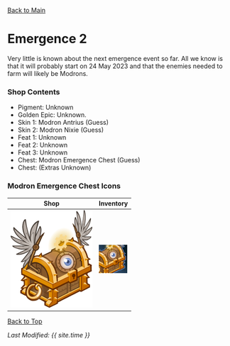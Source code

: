 [Back to Main](index.md)

# Emergence 2

Very little is known about the next emergence event so far. All we know is that it will probably start on 24 May 2023 and that the enemies needed to farm will likely be Modrons.

### Shop Contents

* Pigment: Unknown
* Golden Epic: Unknown.
* Skin 1: Modron Antrius (Guess)
* Skin 2: Modron Nixie (Guess)
* Feat 1: Unknown
* Feat 2: Unknown
* Feat 3: Unknown
* Chest: Modron Emergence Chest (Guess)
* Chest: (Extras Unknown)

### Modron Emergence Chest Icons

| Shop | Inventory |
|---|---|
| ![Shop Modron Emergence Chest Icon](images/emergence_2_chest.png) | ![Inventory Modron Emergence Chest Icon](images/emergence_2_chestInv.png) |

[Back to Top](#top)

*Last Modified: {{ site.time }}*